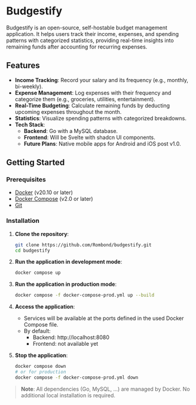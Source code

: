 # Budgestify

Budgestify is an open-source, self-hostable budget management application. It helps users track their income, expenses, and spending patterns with categorized statistics, providing real-time insights into remaining funds after accounting for recurring expenses.

## Features

- **Income Tracking**: Record your salary and its frequency (e.g., monthly, bi-weekly).
- **Expense Management**: Log expenses with their frequency and categorize them (e.g., groceries, utilities, entertainment).
- **Real-Time Budgeting**: Calculate remaining funds by deducting upcoming expenses throughout the month.
- **Statistics**: Visualize spending patterns with categorized breakdowns.
- **Tech Stack**:
  - **Backend**: Go with a MySQL database.
  - **Frontend**: Will be Svelte with shadcn UI components.
  - **Future Plans**: Native mobile apps for Android and iOS post v1.0.

## Getting Started

### Prerequisites

- [Docker](https://www.docker.com/get-started) (v20.10 or later)
- [Docker Compose](https://docs.docker.com/compose/) (v2.0 or later)
- [Git](https://git-scm.com/downloads)

### Installation

1. **Clone the repository**:
   ```bash
   git clone https://github.com/Rombond/budgestify.git
   cd budgestify
   ```

2. **Run the application in development mode**:
   ```bash
   docker compose up
   ```

3. **Run the application in production mode**:
   ```bash
   docker compose -f docker-compose-prod.yml up --build
   ```

4. **Access the application**:
   - Services will be available at the ports defined in the used Docker Compose file.
   - By default:
     - Backend: http://localhost:8080
     - Frontend: not available yet

5. **Stop the application**:
   ```bash
   docker compose down
   # or for production
   docker compose -f docker-compose-prod.yml down
   ```

> **Note**: All dependencies (Go, MySQL, ...) are managed by Docker. No additional local installation is required.
